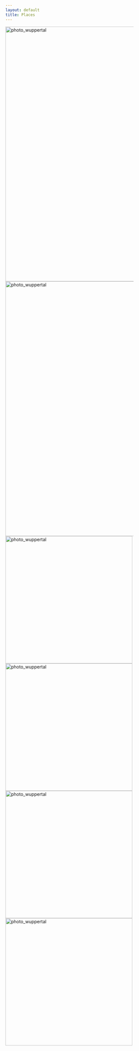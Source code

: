 ```yaml
---
layout: default
title: Places
---
```


<html>
<head>
<link href="{{ "/" | relative_url }}public/css/lightbox.css" rel="stylesheet" />
<style>
* {
  box-sizing: border-box;
}

.img-container {
  float: left;
  width: 50%;
  padding: 20px;
}

.clearfix::after {
  content: "";
  clear: both;
  display: table;
}


</style>
</head>
<body>

<div class="clearfix">
  <div class="img-container">
    <a href="../images/Photos/wuppertal.jpg" data-lightbox="wuppertal" data-title="Wuppertal">
    <img src="../images/Photos/wuppertal.jpg" alt="photo_wuppertal" width="800" height=auto class="image square"></a>
  </div>
  <div class="img-container">
    <a href="../images/Photos/margate.jpg" data-lightbox="margate" data-title="Margate">
    <img src="../images/Photos/margate.jpg" alt="photo_wuppertal" width="800" height=auto class="image square"></a>
  </div>
</div>

<div class="clearfix">
  <div class="img-container">
    <a href="../images/Photos/avignon.jpg" data-lightbox="Avignon" data-title="Avignon">
    <img src="../images/Photos/avignon.jpg" alt="photo_wuppertal" width="400" height=auto class="image square"></a>
  </div>
  <div class="img-container">
    <a href="../images/Photos/countryside.jpg" data-lightbox="Countryside" data-title="Countryside">
    <img src="../images/Photos/countryside.jpg" alt="photo_wuppertal" width="400" height=auto class="image square"></a>
  </div>
</div>

<div class="clearfix">
  <div class="img-container">
    <a href="../images/Photos/berlin.jpg" data-lightbox="Berlin" data-title="Berlin">
    <img src="../images/Photos/berlin.jpg" alt="photo_wuppertal" width="400" height=auto class="image square"></a>
  </div>
  <div class="img-container">
    <a href="../images/Photos/london.jpg" data-lightbox="London" data-title="London">
    <img src="../images/Photos/london.jpg" alt="photo_wuppertal" width="400" height=auto class="image square"></a>
  </div>
</div>

</body>
<script src="{{ "/" | relative_url }}public/js/lightbox-plus-jquery.js"></script>
</html>
